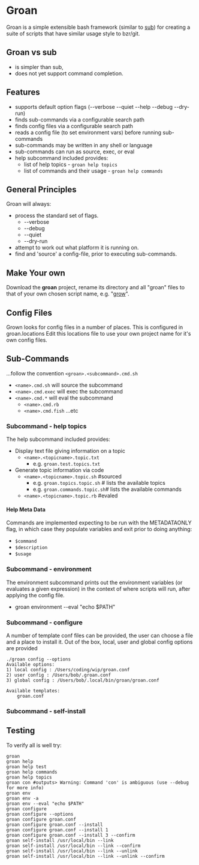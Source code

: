 # Groan

Groan is a simple extensible bash framework (similar to [sub](https://github.com/basecamp/sub))
for creating a suite of scripts that have similar usage style to bzr/git. 

## Groan vs sub

* is simpler than sub, 
* does not yet support command completion.

## Features

* supports default option flags (--verbose --quiet --help --debug --dry-run)
* finds sub-commands via a configurable search path
* finds config files via a configurable search path
* reads a config file (to set environment vars) before running sub-commands
* sub-commands may be written in any shell or language
* sub-commands can run as source, exec, or eval
* help subcommand included provides:
	* list of help topics - `groan help topics`
	* list of commands and their usage - `groan help commands` 

## General Principles

Groan will always:

* process the standard set of flags.
	* --verbose
	* --debug
	* --quiet
	* --dry-run 
* attempt to work out what platform it is running on. 
* find and 'source' a config-file, prior to executing sub-commands.

## Make Your own

Download the __groan__ project, rename its directory and all "groan" files to that of your own chosen script name, e.g. "[grow](https://launchpad.net/grow)". 

## Config Files

Grown looks for config files in a number of places. This is configured in groan.locations Edit this locations file to use your own project name for it's own config files.

## Sub-Commands

...follow the convention `<groan>.<subcommand>.cmd.sh`

* `<name>.cmd.sh` will source the subcommand
* `<name>.cmd.exec` will exec the subcommand
* `<name>.cmd.*` will eval the subcommand
	* `<name>.cmd.rb`
	* `<name>.cmd.fish` ...etc

### Subcommand - help topics

The help subcommand included provides:

* Display text file giving information on a topic
	* `<name>.<topicname>.topic.txt`
		* e.g. `groan.test.topics.txt`
* Generate topic information via code
	* `<name>.<topicname>.topic.sh` #sourced
		* e.g. `groan.topics.topic.sh` # lists the available topics
		* e.g. `groan.commands.topic.sh`# lists the available commands
	* `<name>.<topicname>.topic.rb` #evaled

#### Help Meta Data

Commands are implemented expecting to be run with the METADATAONLY flag, in which case they populate variables and exit prior to doing anything:

* `$command`
* `$description`
* `$usage`

### Subcommand - environment

The environment subcommand prints out the environment variables (or evaluates a given expression) in the context of where scripts will run, after applying the config file.

* groan environment --eval "echo $PATH"

### Subcommand - configure

A number of template conf files can be provided, the user can choose a file and a place to install it. Out of the box, local, user and global config options are provided

    ./groan config --options
    Available options:
    1) local config : /Users/coding/wip/groan.conf
    2) user config : /Users/bob/.groan.conf
    3) global config : /Users/bob/.local/bin/groan/groan.conf
       
    Available templates:
        groan.conf
        
### Subcommand - self-install

## Testing

To verify all is well try:

    groan
    groan help
    groan help test
    groan help commands
    groan help topics
    groan con #outputs> Warning: Command 'con' is ambiguous (use --debug for more info)
    groan env
    groan env -a
    groan env --eval "echo $PATH"
    groan configure
    groan configure --options
    groan configure groan.conf
    groan configure groan.conf --install
    groan configure groan.conf --install 1
    groan configure groan.conf --install 3 --confirm
    groan self-install /usr/local/bin --link 
    groan self-install /usr/local/bin --link --confirm
    groan self-install /usr/local/bin --link --unlink 
    groan self-install /usr/local/bin --link --unlink --confirm
    
    
